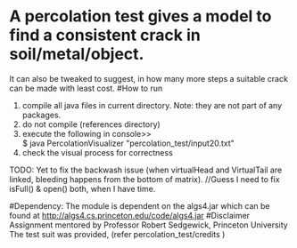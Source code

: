 # A percolation test gives a model to find a consistent crack in soil/metal/object.
It can also be tweaked to suggest, in how many more steps a suitable crack can be made with least cost.
#How to run
1. compile all java files in current directory. Note: they are not part of any packages.
2. do not compile (references directory)
3. execute the following in console>>  
      $ java PercolationVisualizer "percolation_test/input20.txt"
4. check the visual process for correctness

TODO: Yet to fix the backwash issue (when virtualHead and VirtualTail are linked, bleeding happens from the bottom of matrix). 
       //Guess I need to fix isFull() & open() both, when I have time.
       
       
#Dependency: 
The module is dependent on the algs4.jar which can be found at http://algs4.cs.princeton.edu/code/algs4.jar
#Disclaimer
Assignment mentored by Professor Robert Sedgewick, Princeton University
The test suit was provided, (refer percolation_test/credits )
